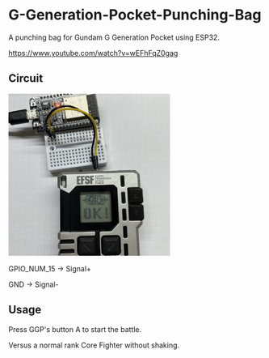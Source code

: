 # G-Generation-Pocket-Punching-Bag

A punching bag for Gundam G Generation Pocket using ESP32.

https://www.youtube.com/watch?v=wEFhFqZ0gag

## Circuit 

<img src="sample.jpg" width="320" height="320">

GPIO_NUM_15 → Signal+

GND → Signal-

## Usage

Press GGP's button A to start the battle.

Versus a normal rank Core Fighter without shaking.
